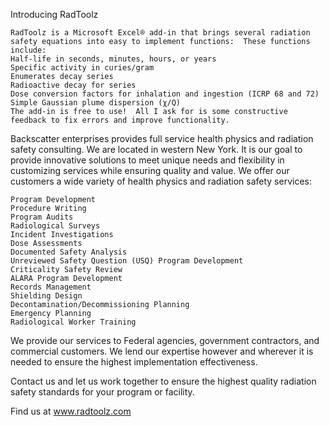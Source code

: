 Introducing RadToolz

	RadToolz is a Microsoft Excel® add-in that brings several radiation safety equations into easy to implement functions:  These functions include:
	Half-life in seconds, minutes, hours, or years
	Specific activity in curies/gram
	Enumerates decay series
	Radioactive decay for series
	Dose conversion factors for inhalation and ingestion (ICRP 68 and 72)
	Simple Gaussian plume dispersion (χ/Q)
	The add-in is free to use!  All I ask for is some constructive feedback to fix errors and improve functionality.

Backscatter enterprises provides full service health physics and radiation safety consulting. We are located in western New York. It is our goal to provide innovative solutions to meet unique needs and flexibility in customizing services while ensuring quality and value. We offer our customers a wide variety of health physics and radiation safety services:

	Program Development
	Procedure Writing
	Program Audits
	Radiological Surveys
	Incident Investigations
	Dose Assessments
	Documented Safety Analysis
	Unreviewed Safety Question (USQ) Program Development
	Criticality Safety Review
	ALARA Program Development
	Records Management
	Shielding Design
	Decontamination/Decommissioning Planning
	Emergency Planning
	Radiological Worker Training

We provide our services to Federal agencies, government contractors, and commercial customers. We lend our expertise however and wherever it is needed to ensure the highest implementation effectiveness.

Contact us and let us work together to ensure the highest quality radiation safety standards for your program or facility.

Find us at www.radtoolz.com